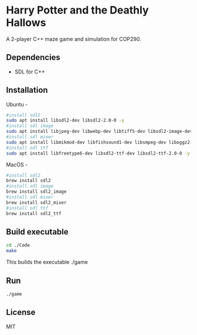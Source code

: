 # Harry Potter and the Deathly Hallows
A 2-player C++ maze game and simulation for COP290.  
## Dependencies
* SDL for C++  

## Installation
Ubuntu - 
```bash
#install sdl2
sudo apt install libsdl2-dev libsdl2-2.0-0 -y
#install sdl image
sudo apt install libjpeg-dev libwebp-dev libtiff5-dev libsdl2-image-dev libsdl2-image-2.0-0 -y
#install sdl mixer
sudo apt install libmikmod-dev libfishsound1-dev libsmpeg-dev liboggz2-dev libflac-dev libfluidsynth-dev libsdl2-mixer-dev libsdl2-mixer-2.0-0 -y
#install sdl ttf
sudo apt install libfreetype6-dev libsdl2-ttf-dev libsdl2-ttf-2.0-0 -y
```
MacOS - 
```bash
#install sdl2
brew install sdl2
#install sdl image
brew install sdl2_image
#install sdl mixer
brew install sdl2_mixer
#install sdl ttf
brew install sdl2_ttf
```

## Build executable
```bash
cd ./Code
make
```
This builds the executable ./game
## Run
```bash
./game
```
## License
MIT
